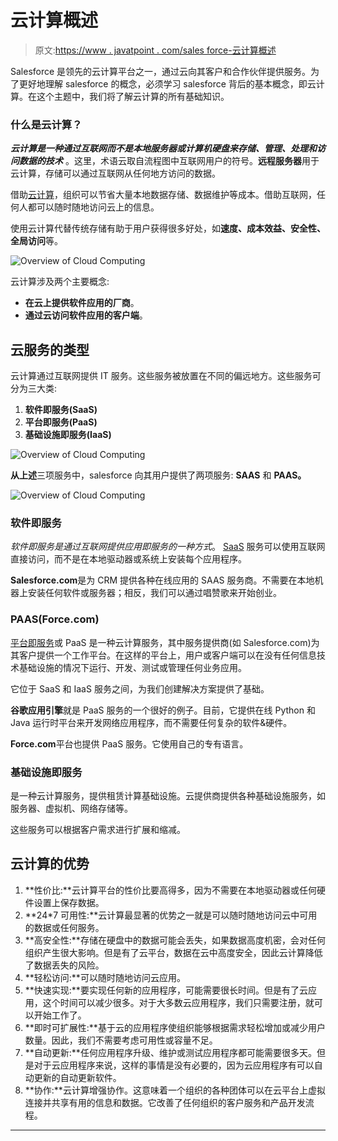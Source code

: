 # 云计算概述

> 原文:[https://www . javatpoint . com/sales force-云计算概述](https://www.javatpoint.com/salesforce-overview-of-cloud-computing)

Salesforce 是领先的云计算平台之一，通过云向其客户和合作伙伴提供服务。为了更好地理解 salesforce 的概念，必须学习 salesforce 背后的基本概念，即云计算。在这个主题中，我们将了解云计算的所有基础知识。

### 什么是云计算？

***云计算是一种通过互联网而不是本地服务器或计算机硬盘来存储、管理、处理和访问数据的技术*** 。这里，术语云取自流程图中互联网用户的符号。**远程服务器**用于云计算，存储可以通过互联网从任何地方访问的数据。

借助[云计算](https://www.javatpoint.com/cloud-computing-tutorial)，组织可以节省大量本地数据存储、数据维护等成本。借助互联网，任何人都可以随时随地访问云上的信息。

使用云计算代替传统存储有助于用户获得很多好处，如**速度、成本效益、安全性、全局访问**等。

![Overview of Cloud Computing](../Images/651f2d10af2e5fc1208f047893cdd361.png)

云计算涉及两个主要概念:

*   **在云上提供软件应用的厂商**。
*   **通过云访问软件应用的客户端**。

## 云服务的类型

云计算通过互联网提供 IT 服务。这些服务被放置在不同的偏远地方。这些服务可分为三大类:

1.  **软件即服务(SaaS)**
2.  **平台即服务(PaaS)**
3.  **基础设施即服务(IaaS)**

![Overview of Cloud Computing](../Images/a778b1424eff4f72d47a98e064cbba22.png)

**从上述**三项服务中，salesforce 向其用户提供了两项服务: **SAAS** 和 **PAAS。**

![Overview of Cloud Computing](../Images/eb1bdcbb45633dedced8c854b88f7192.png)

### 软件即服务

*软件即服务是通过互联网提供应用即服务的一种方式*。 [SaaS](https://www.javatpoint.com/software-as-a-service) 服务可以使用互联网直接访问，而不是在本地驱动器或系统上安装每个应用程序。

**Salesforce.com**是为 CRM 提供各种在线应用的 SAAS 服务商。不需要在本地机器上安装任何软件或服务器；相反，我们可以通过唱赞歌来开始创业。

### PAAS(Force.com)

[平台即服务](https://www.javatpoint.com/platform-as-a-service)或 PaaS 是一种云计算服务，其中服务提供商(如 Salesforce.com)为其客户提供一个工作平台。在这样的平台上，用户或客户端可以在没有任何信息技术基础设施的情况下运行、开发、测试或管理任何业务应用。

它位于 SaaS 和 IaaS 服务之间，为我们创建解决方案提供了基础。

**谷歌应用引擎**就是 PaaS 服务的一个很好的例子。目前，它提供在线 Python 和 Java 运行时平台来开发网络应用程序，而不需要任何复杂的软件&硬件。

**Force.com**平台也提供 PaaS 服务。它使用自己的专有语言。

### 基础设施即服务

是一种云计算服务，提供租赁计算基础设施。云提供商提供各种基础设施服务，如服务器、虚拟机、网络存储等。

这些服务可以根据客户需求进行扩展和缩减。

## 云计算的优势

1.  **性价比:**云计算平台的性价比要高得多，因为不需要在本地驱动器或任何硬件设置上保存数据。
2.  **24*7 可用性:**云计算最显著的优势之一就是可以随时随地访问云中可用的数据或任何服务。
3.  **高安全性:**存储在硬盘中的数据可能会丢失，如果数据高度机密，会对任何组织产生很大影响。但是有了云平台，数据在云中高度安全，因此云计算降低了数据丢失的风险。
4.  **轻松访问:**可以随时随地访问云应用。
5.  **快速实现:**要实现任何新的应用程序，可能需要很长时间。但是有了云应用，这个时间可以减少很多。对于大多数云应用程序，我们只需要注册，就可以开始工作了。
6.  **即时可扩展性:**基于云的应用程序使组织能够根据需求轻松增加或减少用户数量。因此，我们不需要考虑可用性或容量不足。
7.  **自动更新:**任何应用程序升级、维护或测试应用程序都可能需要很多天。但是对于云应用程序来说，这样的事情是没有必要的，因为云应用程序有可以自动更新的自动更新软件。
8.  **协作:**云计算增强协作。这意味着一个组织的各种团体可以在云平台上虚拟连接并共享有用的信息和数据。它改善了任何组织的客户服务和产品开发流程。

* * *
